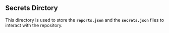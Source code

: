 ## Secrets Dirctory
This directory is used to store the **`reports.json`** and the **`secrets.json`** files to interact with the repository. 
